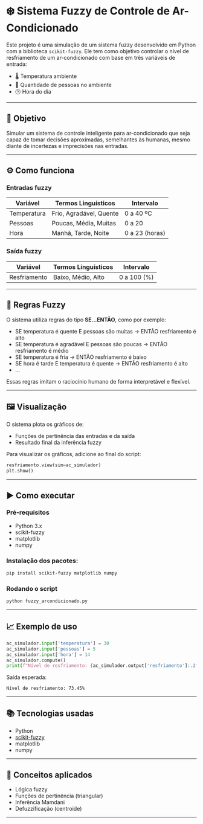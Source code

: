 
# ❄️ Sistema Fuzzy de Controle de Ar-Condicionado

Este projeto é uma simulação de um sistema fuzzy desenvolvido em Python com a biblioteca `scikit-fuzzy`. Ele tem como objetivo controlar o nível de resfriamento de um ar-condicionado com base em três variáveis de entrada:

- 🌡️ Temperatura ambiente
- 👥 Quantidade de pessoas no ambiente
- 🕒 Hora do dia

---

## 📌 Objetivo

Simular um sistema de controle inteligente para ar-condicionado que seja capaz de tomar decisões aproximadas, semelhantes às humanas, mesmo diante de incertezas e imprecisões nas entradas.

---

## ⚙️ Como funciona

### Entradas fuzzy

| Variável     | Termos Linguísticos | Intervalo       |
|--------------|---------------------|------------------|
| Temperatura  | Frio, Agradável, Quente | 0 a 40 ºC      |
| Pessoas      | Poucas, Média, Muitas   | 0 a 20          |
| Hora         | Manhã, Tarde, Noite     | 0 a 23 (horas)  |

### Saída fuzzy

| Variável       | Termos Linguísticos | Intervalo        |
|----------------|---------------------|------------------|
| Resfriamento   | Baixo, Médio, Alto  | 0 a 100 (%)      |

---

## 📖 Regras Fuzzy

O sistema utiliza regras do tipo **SE...ENTÃO**, como por exemplo:

- SE temperatura é quente E pessoas são muitas → ENTÃO resfriamento é alto  
- SE temperatura é agradável E pessoas são poucas → ENTÃO resfriamento é médio  
- SE temperatura é fria → ENTÃO resfriamento é baixo  
- SE hora é tarde E temperatura é quente → ENTÃO resfriamento é alto  
- ...

Essas regras imitam o raciocínio humano de forma interpretável e flexível.

---

## 🖼️ Visualização

O sistema plota os gráficos de:
- Funções de pertinência das entradas e da saída
- Resultado final da inferência fuzzy

Para visualizar os gráficos, adicione ao final do script:

```python
resfriamento.view(sim=ac_simulador)
plt.show()
```

---

## ▶️ Como executar

### Pré-requisitos

- Python 3.x
- scikit-fuzzy
- matplotlib
- numpy

### Instalação dos pacotes:

```bash
pip install scikit-fuzzy matplotlib numpy
```

### Rodando o script

```bash
python fuzzy_arcondicionado.py
```

---

## 📈 Exemplo de uso

```python
ac_simulador.input['temperatura'] = 30
ac_simulador.input['pessoas'] = 5
ac_simulador.input['hora'] = 14
ac_simulador.compute()
print(f"Nível de resfriamento: {ac_simulador.output['resfriamento']:.2f}%")
```

Saída esperada:

```
Nível de resfriamento: 73.45%
```

---

## 📚 Tecnologias usadas

- Python
- [scikit-fuzzy](https://github.com/scikit-fuzzy/scikit-fuzzy)
- matplotlib
- numpy

---

## 🧠 Conceitos aplicados

- Lógica fuzzy
- Funções de pertinência (triangular)
- Inferência Mamdani
- Defuzzificação (centroide)

---
